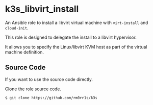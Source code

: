 # k3s_libvirt_install

An Ansible role to install a libvirt virtual machine with ```virt-install``` and ```cloud-init```. 

This role is designed to delegate the install to a libvirt hypervisor.

It allows you to specify the Linux/libvirt KVM host as part of the virtual machine definition.

## Source Code

If you want to use the source code directly.

Clone the role source code.

```bash
$ git clone https://github.com/rm0rr1s/k3s
```


